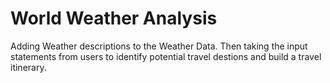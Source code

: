 # World Weather Analysis
Adding Weather descriptions to the Weather Data. Then taking the input statements from users to identify potential travel destions and build a travel itinerary. 
